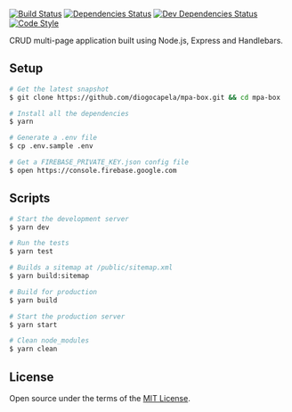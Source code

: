 
[![Build Status][build-status-img]][build-status-url] [![Dependencies Status][dependencies-status-img]][dependencies-status-url] [![Dev Dependencies Status][dev-dependencies-status-img]][dev-dependencies-status-url] [![Code Style][code-style-img]][code-style-url]

[build-status-url]: https://travis-ci.org/diogocapela/mpa-box
[build-status-img]: https://travis-ci.org/diogocapela/mpa-box.svg?branch=master
[dependencies-status-url]: https://david-dm.org/diogocapela/mpa-box
[dependencies-status-img]: https://img.shields.io/david/diogocapela/mpa-box.svg
[dev-dependencies-status-url]: https://david-dm.org/diogocapela/mpa-box?type=dev
[dev-dependencies-status-img]: https://img.shields.io/david/dev/diogocapela/mpa-box.svg
[code-style-url]: https://github.com/prettier/prettier
[code-style-img]: https://img.shields.io/badge/code_style-prettier-ff69b4.svg?style=flat-square

CRUD multi-page application built using Node.js, Express and Handlebars.

## **Setup**

```bash
# Get the latest snapshot
$ git clone https://github.com/diogocapela/mpa-box.git && cd mpa-box

# Install all the dependencies
$ yarn

# Generate a .env file
$ cp .env.sample .env

# Get a FIREBASE_PRIVATE_KEY.json config file
$ open https://console.firebase.google.com
```

## **Scripts**

```bash
# Start the development server
$ yarn dev

# Run the tests
$ yarn test

# Builds a sitemap at /public/sitemap.xml
$ yarn build:sitemap

# Build for production
$ yarn build

# Start the production server
$ yarn start

# Clean node_modules
$ yarn clean
```

## **License**

Open source under the terms of the [MIT License](https://opensource.org/licenses/MIT).
